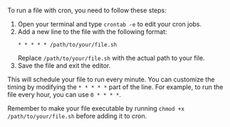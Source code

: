 To run a file with cron, you need to follow these steps:

1. Open your terminal and type `crontab -e` to edit your cron jobs.
2. Add a new line to the file with the following format:
    ```
    * * * * * /path/to/your/file.sh
    ```
    Replace `/path/to/your/file.sh` with the actual path to your file.
3. Save the file and exit the editor.

This will schedule your file to run every minute. You can customize the timing by modifying the `* * * * *` part of the line. For example, to run the file every hour, you can use `0 * * * *`.

Remember to make your file executable by running `chmod +x /path/to/your/file.sh` before adding it to cron.


